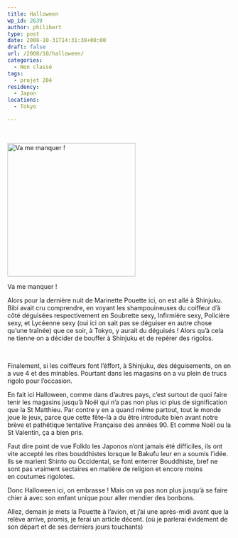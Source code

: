 ```yaml
---
title: Halloween
wp_id: 2639
author: philibert
type: post
date: 2008-10-31T14:31:38+00:00
draft: false
url: /2008/10/halloween/
categories:
  - Non classé
tags:
  - projet 204
residency:
  - Japon
locations:
  - Tokyo

---
```

 

<div id="attachment_490" class="wp-caption alignright" style="max-width: 288px">
  <a href="http://benmerde.com/wp-content{{< aws >}}/uploads/img_4537.jpg"><img class="size-medium wp-image-490" title="img_4537" src="http://benmerde.com/wp-content{{< aws >}}/uploads/img_4537-288x300.jpg" alt="Va me manquer !" width="288" height="300" /></a>
  
  <p class="wp-caption-text">
    Va me manquer !
  </p>
</div>

Alors pour la dernière nuit de Marinette Pouette ici, on est allé à Shinjuku. Bibi avait cru comprendre, en voyant les shampouineuses du coiffeur d&rsquo;à côté déguisées respectivement en Soubrette sexy, Infirmière sexy, Policière sexy, et Lycéenne sexy (oui ici on sait pas se déguiser en autre chose qu&rsquo;une traînée) que ce soir, à Tokyo, y aurait du déguisés ! Alors qu&rsquo;à cela ne tienne on a décider de bouffer à Shinjuku et de repérer des rigolos.

 

Finalement, si les coiffeurs font l&rsquo;éffort, à Shinjuku, des déguisements, on en a vue 4 et des minables. Pourtant dans les magasins on a vu plein de trucs rigolo pour l&rsquo;occasion. 

En fait ici Halloween, comme dans d&rsquo;autres pays, c&rsquo;est surtout de quoi faire tenir les magasins jusqu&rsquo;à Noël qui n&rsquo;a pas non plus ici plus de signification que la St Matthieu. Par contre y en a quand même partout, tout le monde joue le jeux, parce que cette fête-là a du être introduite bien avant notre brève et pathétique tentative Française des années 90. Et comme Noël ou la St Valentin, ça a bien pris. 

Faut dire point de vue Folklo les Japonos n&rsquo;ont jamais été difficiles, ils ont vite accepté les rites bouddhistes lorsque le Bakufu leur en a soumis l&rsquo;idée. Ils se marient Shinto ou Occidental, se font enterrer Bouddhiste, bref ne sont pas vraiment sectaires en matière de religion et encore moins en coutumes rigolotes. 

Donc Halloween ici, on embrasse ! Mais on va pas non plus jusqu&rsquo;à se faire chier à avec son enfant unique pour aller mendier des bonbons.

Allez, demain je mets la Pouette à l&rsquo;avion, et j&rsquo;ai une après-midi avant que la relève arrive, promis, je ferai un article décent. (où je parlerai évidement de son départ et de ses derniers jours touchants)